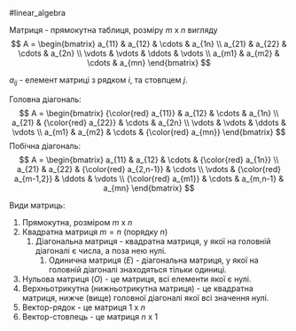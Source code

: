 #linear_algebra

Матриця - прямокутна таблиця, розміру $m$ x $n$ вигляду
$$
A =
\begin{bmatrix}
a_{11} & a_{12} & \cdots & a_{1n} \\
a_{21} & a_{22} & \cdots & a_{2n} \\
\vdots & \vdots & \ddots & \vdots \\
a_{m1} & a_{m2} & \cdots & a_{mn}
\end{bmatrix}
$$

$a_{ij}$ - елемент матриці з рядком $i$, та стовпцем $j$.

Головна діагональ:
$$
A =
\begin{bmatrix}
{\color{red} a_{11}} & a_{12} & \cdots & a_{1n} \\
a_{21} & {\color{red} a_{22}} & \cdots & a_{2n} \\
\vdots & \vdots & \ddots & \vdots \\
a_{m1} & a_{m2} & \cdots & {\color{red} a_{mn}}
\end{bmatrix}
$$
Побічна діагональ:
$$
A =
\begin{bmatrix}
a_{11} & a_{12} & \cdots & {\color{red} a_{1n}} \\
a_{21} & a_{22} & {\color{red} a_{2,n-1}} & \cdots \\
\vdots & {\color{red} a_{m-1,2}} & \ddots & \vdots \\
{\color{red} a_{m1}} & \cdots & a_{m,n-1} & a_{mn}
\end{bmatrix}
$$


Види матриць:
1. Прямокутна, розміром $m$ x $n$
2. Квадратна матриця $m = n$ (порядку $n$)
	1. Діагональна матриця - квадратна матриця, у якої на головній діагоналі є числа, а поза нею нулі.
		1. Одинична матриця ($E$) - діагональна матриця, у якої на головній діагоналі знаходяться тільки одиниці.
3. Нульова матриця ($O$) - це матриця, всі елементи якої є нулі.
4. Верхньотрикутна (нижньотрикутна матриця) - це квадратна матриця, нижче (вище) головної діагоналі якої всі значення нулі.
5. Вектор-рядок - це матриця $1$ x $n$
6. Вектор-стовпець - це матриця $n$ x $1$